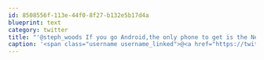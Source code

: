 ```yaml
---
id: 8508556f-113e-44f0-8f27-b132e5b17d4a
blueprint: text
category: twitter
title: "'@steph_woods If you go Android,the only phone to get is the Nexus S.  Both iPhone4 and NS are good choices."
caption: '<span class="username username_linked">@<a href="https://twitter.com/steph_woods" title="Stephanie Woods">steph_woods</a></span> If you go Android,the only phone to get is the Nexus S.  Both iPhone4 and NS are good choices.'
---
```

